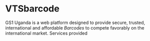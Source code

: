 # VTSbarcode
GS1 Uganda is a web platform designed to provide secure, trusted, international and affordable *Barcodes* to compete favorably on the international market. Services provided
